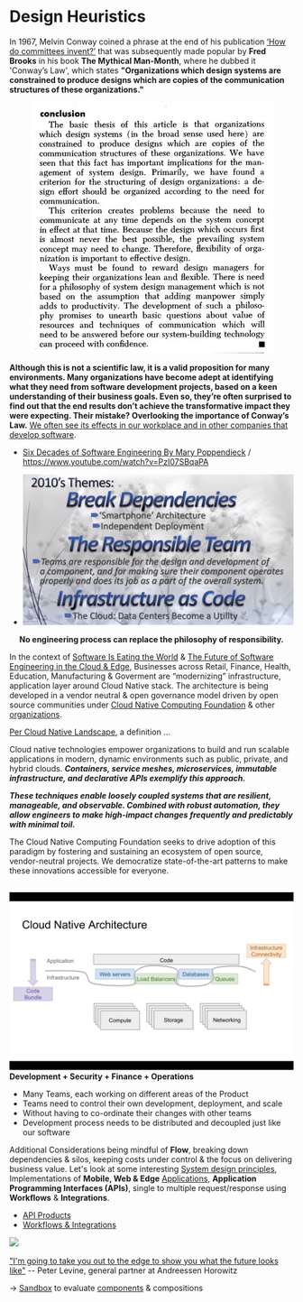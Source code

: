 # Design Heuristics
In 1967, Melvin Conway coined a phrase at the end of his publication [‘How do committees invent?’](http://www.melconway.com/Home/pdf/committees.pdf) that was subsequently made popular by **Fred Brooks** in his book **The Mythical Man-Month**, where he dubbed it 'Conway’s Law', which states **"Organizations which design systems are constrained to produce designs which are copies of the communication structures of these organizations."**

<p align="center">
  <img src="../images/Conway's%20Law.jpeg"/>
</p>

**Although this is not a scientific law, it is a valid proposition for many environments. Many organizations have become adept at identifying what they need from software development projects, based on a keen understanding of their business goals. Even so, they’re often surprised to find out that the end results don’t achieve the transformative impact they were expecting. Their mistake? Overlooking the importance of Conway’s Law.** [We often see its effects in our workplace and in other companies that develop software](https://www.thoughtworks.com/insights/blog/applying-conways-law-improve-your-software-development).

* [Six Decades of Software Engineering By Mary Poppendieck](https://www.meetup.com/DevOps-Lisbon/events/271172214/) / https://www.youtube.com/watch?v=PzI07SBqaPA

* ![](../images/Six%20Decades%20of%20SoftwareEngineering.png)
<p align="center"> <b> No engineering process can replace the philosophy of responsibility. </b> </p> 

In the context of [Software Is Eating the World](https://a16z.com/2011/08/20/why-software-is-eating-the-world/) & [The Future of Software Engineering in the Cloud & Edge](https://www.youtube.com/watch?v=6K4ljFZWgW8), Businesses across Retail, Finance, Health, Education, Manufacturing & Goverment are “modernizing”  infrastructure, application layer around Cloud Native stack. The architecture is being developed in a vendor neutral & open governance model driven by open source communities under [Cloud Native Computing Foundation](https://www.cncf.io/) & other [organizations](https://opensource.com/resources/organizations).

[Per Cloud Native Landscape](https://github.com/cncf/landscape), a definition ...

Cloud native technologies empower organizations to build and run scalable applications in modern, dynamic environments such as public, private, and hybrid clouds. ***Containers, service meshes, microservices, immutable infrastructure, and declarative APIs exemplify this approach.***

***These techniques enable loosely coupled systems that are resilient, manageable, and observable. Combined with robust automation, they allow engineers to make high-impact changes frequently and predictably with minimal toil.***

The Cloud Native Computing Foundation seeks to drive adoption of this paradigm by fostering and sustaining an ecosystem of open source, vendor-neutral projects. We democratize state-of-the-art patterns to make these innovations accessible for everyone.

##
![](../images/Cloud%20Native%20Architecture.png)
**Development + Security + Finance + Operations**
* Many Teams, each working on different areas of the Product
* Teams need to control their own development, deployment, and scale
* Without having to co-ordinate their changes with other teams
* Development process needs to be distributed and decoupled just like our software

Additional Considerations being mindful of **Flow**, breaking down dependencies & silos, keeping costs under control & the focus on delivering business value. 
Let's look at some interesting [System design principles](Design%20Patterns.md), Implementations of **Mobile, Web & Edge** [Applications](https://martinfowler.com/bliki/ApplicationBoundary.html), **Application Programming Interfaces (APIs)**, single to multiple request/response using **Workflows** & **Integrations**.

* [API Products](../System/API.md)  
* [Workflows & Integrations](Workflows.md)

![](../images/Return-to-the-Edge-–-End-of-Cloud-Computing.008.jpeg)

["I'm going to take you out to the edge to show you what the future looks like"](https://a16z.com/2019/11/15/the-end-of-cloud-computing-2/)
-- Peter Levine, general partner at Andreessen Horowitz

-> [Sandbox](../Labs/Sandbox.md) to evaluate [components](https://martinfowler.com/articles/microservices.html#ComponentizationViaServices) & compositions


